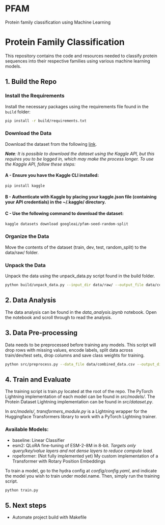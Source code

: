 # PFAM

Protein family classification using Machine Learning

# Protein Family Classification

This repository contains the code and resources needed to classify protein sequences into their respective families using various machine learning models.

## 1. Build the Repo

### Install the Requirements
Install the necessary packages using the requirements file found in the `build` folder:
```bash
pip install -r build/requirements.txt
```

### Download the Data

Download the dataset from the following [link](https://www.kaggle.com/api/v1/datasets/download/googleai/pfam-seed-random-split).

***Note**: It is possible to download the dataset using the Kaggle API, but this requires you to be logged in, which may make the process longer. To use the Kaggle API, follow these steps:*

#### A - Ensure you have the Kaggle CLI installed:
```bash
pip install kaggle
```

#### B - Authenticate with Kaggle by placing your kaggle.json file (containing your API credentials) in the ~/.kaggle/ directory.


#### C - Use the following command to download the dataset:
```bash
kaggle datasets download googleai/pfam-seed-random-split
```

### Organize the Data
Move the contents of the dataset (train, dev, test, random_split) to the data/raw/ folder.

### Unpack the Data
Unpack the data using the unpack_data.py script found in the build folder.
```bash
python build/unpack_data.py --input_dir data/raw/ --output_file data/combined_data.csv
```

## 2. Data Analysis
The data analysis can be found in the *data_analysis.ipynb* notebook. Open the notebook and scroll through to read the analysis.

## 3. Data Pre-processing
Data needs to be preprocessed before training any models. This script will drop rows with missing values, encode labels, split data across train/dev/test sets, drop columns and save class weights for training.

```bash
python src/preprocess.py --data_file data/combined_data.csv --output_dir data/preprocessed/
```

## 4. Train and Evaluate

The training script is train.py located at the root of the repo. The PyTorch Lightning implementation of each model can be found in *src/models/*. The Protein Dataset Lightning implementation can be found in *src/dataset.py*.

In *src/models/*, *transformers_module.py* is a Lightning wrapper for the Huggingface Transformers library to work with a PyTorch Lightning trainer.

### Available Models:
* baseline: Linear Classifier
* esm2: QLoRA fine-tuning of ESM-2-8M in 8-bit. *Targets only query/key/value layers and not dense layers to reduce compute load*.
* ropeformer: (Not fully implemented yet) My custom implementation of a Transformer with Rotary Position Embeddings

To train a model, go to the hydra config at *config/config.yaml*, and indicate the model you wish to train under model.name. Then, simply run the training script.
```bash
python train.py
```

## 5. Next steps

* Automate project build with Makefile
